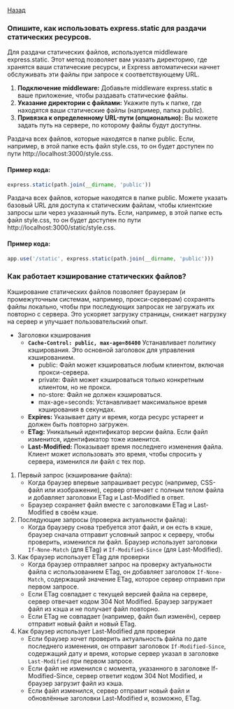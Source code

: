 [Назад](../README.md)

### Опишите, как использовать express.static для раздачи статических ресурсов.

Для раздачи статических файлов, используется middleware express.static. Этот метод позволяет вам указать директорию, 
где хранятся ваши статические ресурсы, и Express автоматически начнет обслуживать эти файлы при запросе к 
соответствующему URL.

1. **Подключение middleware:** Добавьте middleware express.static в ваше приложение, чтобы раздавать статические файлы.
2. **Указание директории с файлами:** Укажите путь к папке, где находятся ваши статические файлы (например, папка public).
3. **Привязка к определенному URL-пути (опционально):** Вы можете задать путь на сервере, по которому файлы будут доступны.


Раздача всех файлов, которые находятся в папке public. Если, например, в этой папке есть файл style.css, то он будет 
доступен по пути http://localhost:3000/style.css. 
#### Пример кода:
```javascript
express.static(path.join(__dirname, 'public'))
```

Раздача всех файлов, которые находятся в папке public. Можете указать базовый URL для доступа к статическим файлам, 
чтобы клиентские запросы шли через указанный путь. Если, например, в этой папке есть файл style.css, то он будет 
доступен по пути http://localhost:3000/static/style.css.
#### Пример кода:
```javascript
app.use('/static', express.static(path.join(__dirname, 'public')))
```

### Как работает кэширование статических файлов?

Кэширование статических файлов позволяет браузерам (и промежуточным системам, например, прокси-серверам) сохранять 
файлы локально, чтобы при последующих запросах не загружать их повторно с сервера. Это ускоряет загрузку страницы, 
снижает нагрузку на сервер и улучшает пользовательский опыт.

- Заголовки кэширования
  - **``Cache-Control: public, max-age=86400``** Устанавливает политику кэширования. Это основной заголовок для 
  управления кэшированием.
    - public: Файл может кэшироваться любым клиентом, включая прокси-сервера.
    - private: Файл может кэшироваться только конкретным клиентом, но не прокси.
    - no-store: Файл не должен кэшироваться.
    - max-age=seconds: Устанавливает максимальное время кэширования в секундах.
  - **Expires:** Указывает дату и время, когда ресурс устареет и должен быть повторно загружен.
  - **ETag:** Уникальный идентификатор версии файла. Если файл изменится, идентификатор тоже изменится.
  - **Last-Modified:** Показывает время последнего изменения файла. Клиент может использовать это время, чтобы спросить 
  у сервера, изменился ли файл с тех пор.

1. Первый запрос (кэширование файла):
   - Когда браузер впервые запрашивает ресурс (например, CSS-файл или изображение), сервер отвечает с полным телом 
   файла и добавляет заголовки ETag и Last-Modified в ответ.
   - Браузер сохраняет файл вместе с заголовками ETag и Last-Modified в своём кэше.
2. Последующие запросы (проверка актуальности файла):
   - Когда браузеру снова требуется этот файл, и он есть в кэше, браузер сначала отправит условный запрос к серверу, 
   чтобы проверить, изменился ли файл. Браузер использует заголовки ``If-None-Match`` (для ETag) и ``If-Modified-Since``
   (для Last-Modified).
3. Как браузер использует ETag для проверки
   - Когда браузер отправляет запрос на проверку актуальности файла с использованием ETag, он добавляет 
   заголовок ``If-None-Match``, содержащий значение ETag, которое сервер отправил при первом запросе.
   - Если ETag совпадает с текущей версией файла на сервере, сервер отвечает кодом 304 Not Modified. 
   Браузер загружает файл из кэша и не получает файл повторно.
   - Если ETag не совпадает (например, файл был изменён), сервер отправит новый файл и новый ETag.
4. Как браузер использует Last-Modified для проверки
   - Если браузер хочет проверить актуальность файла по дате последнего изменения, он отправит заголовок 
   ``If-Modified-Since``, содержащий дату и время, которые сервер указал в заголовке ``Last-Modified`` при первом 
   запросе.
   - Если файл не изменился с момента, указанного в заголовке If-Modified-Since, сервер ответит кодом 304 Not Modified, 
   и браузер загрузит файл из кэша.
   - Если файл изменился, сервер отправит новый файл и обновлённые заголовки Last-Modified и, возможно, ETag.
